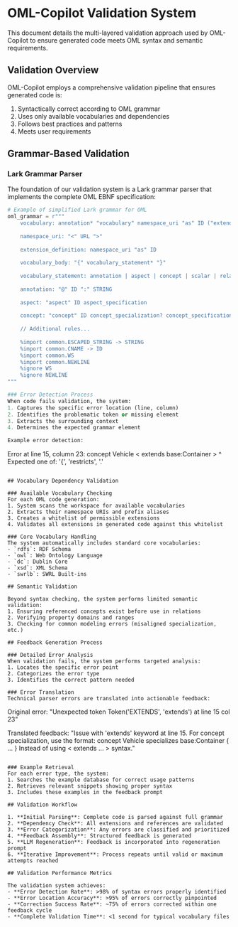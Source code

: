 # OML-Copilot Validation System

This document details the multi-layered validation approach used by OML-Copilot to ensure generated code meets OML syntax and semantic requirements.

## Validation Overview

OML-Copilot employs a comprehensive validation pipeline that ensures generated code is:
1. Syntactically correct according to OML grammar
2. Uses only available vocabularies and dependencies
3. Follows best practices and patterns
4. Meets user requirements

## Grammar-Based Validation

### Lark Grammar Parser
The foundation of our validation system is a Lark grammar parser that implements the complete OML EBNF specification:

```python
# Example of simplified Lark grammar for OML
oml_grammar = r"""
    vocabulary: annotation* "vocabulary" namespace_uri "as" ID ("extends" extension_definition)* vocabulary_body
    
    namespace_uri: "<" URL ">"
    
    extension_definition: namespace_uri "as" ID
    
    vocabulary_body: "{" vocabulary_statement* "}"
    
    vocabulary_statement: annotation | aspect | concept | scalar | relation_entity | relation | rule
    
    annotation: "@" ID ":" STRING
    
    aspect: "aspect" ID aspect_specification
    
    concept: "concept" ID concept_specialization? concept_specification
    
    // Additional rules...
    
    %import common.ESCAPED_STRING -> STRING
    %import common.CNAME -> ID
    %import common.WS
    %import common.NEWLINE
    %ignore WS
    %ignore NEWLINE
"""

### Error Detection Process
When code fails validation, the system:
1. Captures the specific error location (line, column)
2. Identifies the problematic token or missing element
3. Extracts the surrounding context
4. Determines the expected grammar element

Example error detection:
```
Error at line 15, column 23:
  concept Vehicle < extends base:Container >
                      ^
Expected one of: '{', 'restricts', '.'
```

## Vocabulary Dependency Validation

### Available Vocabulary Checking
For each OML code generation:
1. System scans the workspace for available vocabularies
2. Extracts their namespace URIs and prefix aliases
3. Creates a whitelist of permissible extensions
4. Validates all extensions in generated code against this whitelist

### Core Vocabulary Handling
The system automatically includes standard core vocabularies:
- `rdfs`: RDF Schema
- `owl`: Web Ontology Language
- `dc`: Dublin Core
- `xsd`: XML Schema
- `swrlb`: SWRL Built-ins

## Semantic Validation

Beyond syntax checking, the system performs limited semantic validation:
1. Ensuring referenced concepts exist before use in relations
2. Verifying property domains and ranges
3. Checking for common modeling errors (misaligned specialization, etc.)

## Feedback Generation Process

### Detailed Error Analysis
When validation fails, the system performs targeted analysis:
1. Locates the specific error point
2. Categorizes the error type
3. Identifies the correct pattern needed

### Error Translation
Technical parser errors are translated into actionable feedback:
```
Original error:
"Unexpected token Token('EXTENDS', 'extends') at line 15 col 23"

Translated feedback:
"Issue with 'extends' keyword at line 15. For concept specialization, use the format:
concept Vehicle specializes base:Container {
  ...
}
Instead of using < extends ... > syntax."
```

### Example Retrieval
For each error type, the system:
1. Searches the example database for correct usage patterns
2. Retrieves relevant snippets showing proper syntax
3. Includes these examples in the feedback prompt

## Validation Workflow

1. **Initial Parsing**: Complete code is parsed against full grammar
2. **Dependency Check**: All extensions and references are validated
3. **Error Categorization**: Any errors are classified and prioritized
4. **Feedback Assembly**: Structured feedback is generated
5. **LLM Regeneration**: Feedback is incorporated into regeneration prompt
6. **Iterative Improvement**: Process repeats until valid or maximum attempts reached

## Validation Performance Metrics

The validation system achieves:
- **Error Detection Rate**: >98% of syntax errors properly identified
- **Error Location Accuracy**: >95% of errors correctly pinpointed
- **Correction Success Rate**: ~75% of errors corrected within one feedback cycle
- **Complete Validation Time**: <1 second for typical vocabulary files
```
